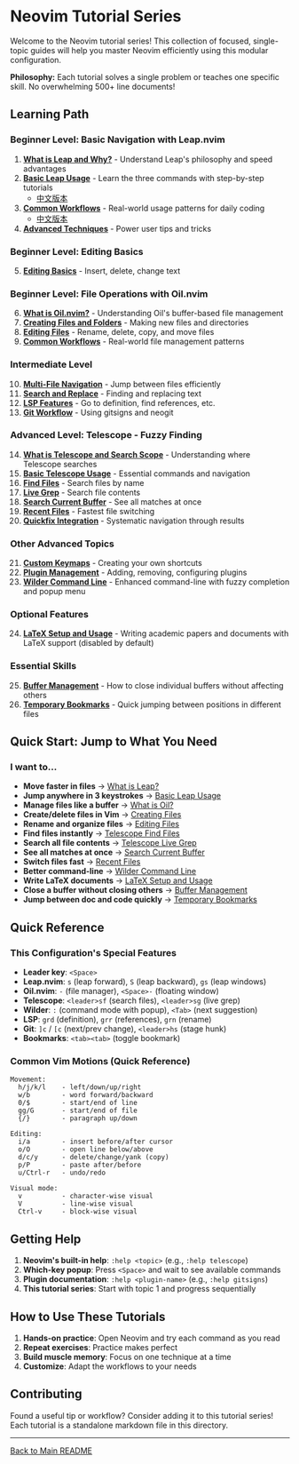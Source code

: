 # Neovim Tutorial Series

Welcome to the Neovim tutorial series! This collection of focused, single-topic
guides will help you master Neovim efficiently using this modular configuration.

**Philosophy:** Each tutorial solves a single problem or teaches one specific
skill. No overwhelming 500+ line documents!

## Learning Path

### Beginner Level: Basic Navigation with Leap.nvim

1. [**What is Leap and Why?**](./01-leap-what-and-why.md) - Understand Leap's
   philosophy and speed advantages
2. [**Basic Leap Usage**](./01-leap-basic-usage.md) - Learn the three commands
   with step-by-step tutorials
   - [中文版本](./01-leap-basic-usage.zh.md)
3. [**Common Workflows**](./01-leap-common-workflows.md) - Real-world usage
   patterns for daily coding
   - [中文版本](./01-leap-common-workflows.zh.md)
4. [**Advanced Techniques**](./01-leap-advanced.md) - Power user tips and
   tricks

### Beginner Level: Editing Basics

5. [**Editing Basics**](./02-editing-basics.md) - Insert, delete, change text

### Beginner Level: File Operations with Oil.nvim

6. [**What is Oil.nvim?**](./03-oil-introduction.md) - Understanding Oil's
   buffer-based file management
7. [**Creating Files and Folders**](./03-oil-creating-files.md) - Making new
   files and directories
8. [**Editing Files**](./03-oil-editing-files.md) - Rename, delete, copy, and
   move files
9. [**Common Workflows**](./03-oil-workflows.md) - Real-world file management
   patterns

### Intermediate Level

10. [**Multi-File Navigation**](./04-multi-file-navigation.md) - Jump between
    files efficiently
11. [**Search and Replace**](./05-search-replace.md) - Finding and replacing
    text
12. [**LSP Features**](./06-lsp-features.md) - Go to definition, find
    references, etc.
13. [**Git Workflow**](./07-git-workflow.md) - Using gitsigns and neogit

### Advanced Level: Telescope - Fuzzy Finding

14. [**What is Telescope and Search Scope**](./08-telescope-what-and-scope.md) -
    Understanding where Telescope searches
15. [**Basic Telescope Usage**](./08-telescope-basic-usage.md) - Essential
    commands and navigation
16. [**Find Files**](./08-telescope-find-files.md) - Search files by name
17. [**Live Grep**](./08-telescope-live-grep.md) - Search file contents
18. [**Search Current Buffer**](./08-telescope-search-current-buffer.md) - See
    all matches at once
19. [**Recent Files**](./08-telescope-recent-files.md) - Fastest file switching
20. [**Quickfix Integration**](./08-telescope-quickfix.md) - Systematic
    navigation through results

### Other Advanced Topics

21. [**Custom Keymaps**](./09-custom-keymaps.md) - Creating your own shortcuts
22. [**Plugin Management**](./10-plugin-management.md) - Adding, removing,
    configuring plugins
23. [**Wilder Command Line**](./11-wilder-command-line.md) - Enhanced command-line
    with fuzzy completion and popup menu

### Optional Features

24. [**LaTeX Setup and Usage**](./12-latex-setup.md) - Writing academic papers and
    documents with LaTeX support (disabled by default)

### Essential Skills

25. [**Buffer Management**](./13-buffer-management.md) - How to close individual
    buffers without affecting others
26. [**Temporary Bookmarks**](./14-temporary-bookmarks.md) - Quick jumping between
    positions in different files

## Quick Start: Jump to What You Need

### I want to...

- **Move faster in files** → [What is Leap?](./01-leap-what-and-why.md)
- **Jump anywhere in 3 keystrokes** → [Basic Leap Usage](./01-leap-basic-usage.md)
- **Manage files like a buffer** → [What is Oil?](./03-oil-introduction.md)
- **Create/delete files in Vim** → [Creating Files](./03-oil-creating-files.md)
- **Rename and organize files** → [Editing Files](./03-oil-editing-files.md)
- **Find files instantly** → [Telescope Find Files](./08-telescope-find-files.md)
- **Search all file contents** → [Telescope Live Grep](./08-telescope-live-grep.md)
- **See all matches at once** → [Search Current Buffer](./08-telescope-search-current-buffer.md)
- **Switch files fast** → [Recent Files](./08-telescope-recent-files.md)
- **Better command-line** → [Wilder Command Line](./11-wilder-command-line.md)
- **Write LaTeX documents** → [LaTeX Setup and Usage](./12-latex-setup.md)
- **Close a buffer without closing others** → [Buffer Management](./13-buffer-management.md)
- **Jump between doc and code quickly** → [Temporary Bookmarks](./14-temporary-bookmarks.md)

## Quick Reference

### This Configuration's Special Features

- **Leader key**: `<Space>`
- **Leap.nvim**: `s` (leap forward), `S` (leap backward), `gs` (leap windows)
- **Oil.nvim**: `-` (file manager), `<Space>-` (floating window)
- **Telescope**: `<leader>sf` (search files), `<leader>sg` (live grep)
- **Wilder**: `:` (command mode with popup), `<Tab>` (next suggestion)
- **LSP**: `grd` (definition), `grr` (references), `grn` (rename)
- **Git**: `]c` / `[c` (next/prev change), `<leader>hs` (stage hunk)
- **Bookmarks**: `<tab><tab>` (toggle bookmark)

### Common Vim Motions (Quick Reference)

```
Movement:
  h/j/k/l    - left/down/up/right
  w/b        - word forward/backward
  0/$        - start/end of line
  gg/G       - start/end of file
  {/}        - paragraph up/down

Editing:
  i/a        - insert before/after cursor
  o/O        - open line below/above
  d/c/y      - delete/change/yank (copy)
  p/P        - paste after/before
  u/Ctrl-r   - undo/redo

Visual mode:
  v          - character-wise visual
  V          - line-wise visual
  Ctrl-v     - block-wise visual
```

## Getting Help

1. **Neovim's built-in help**: `:help <topic>` (e.g., `:help telescope`)
2. **Which-key popup**: Press `<Space>` and wait to see available commands
3. **Plugin documentation**: `:help <plugin-name>` (e.g., `:help gitsigns`)
4. **This tutorial series**: Start with topic 1 and progress sequentially

## How to Use These Tutorials

1. **Hands-on practice**: Open Neovim and try each command as you read
2. **Repeat exercises**: Practice makes perfect
3. **Build muscle memory**: Focus on one technique at a time
4. **Customize**: Adapt the workflows to your needs

## Contributing

Found a useful tip or workflow? Consider adding it to this tutorial series!
Each tutorial is a standalone markdown file in this directory.

---

[Back to Main README](../../README.md)
